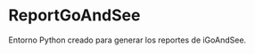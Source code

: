 ReportGoAndSee 
=====================================

Entorno Python creado para generar los reportes de iGoAndSee.

